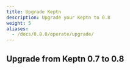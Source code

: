 ```yaml
---
title: Upgrade Keptn
description: Upgrade your Keptn to 0.8
weight: 5
aliases:
  - /docs/0.8.0/operate/upgrade/
---
```


## Upgrade from Keptn 0.7 to 0.8

